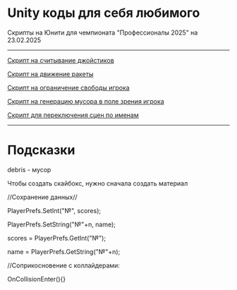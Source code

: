 # Unity коды для себя любимого
Скрипты на Юнити для чемпионата "Профессионалы 2025" на 23.02.2025
 <hr>

[Скрипт на считывание джойстиков](Joystick.cs)

[Скрипт на движение ракеты](Movement.cs)

[Скрипт на ограничение свободы игрока](bordersOfWorld.cs)

[Скрипт на генерацию мусора в поле зрения игрока](musor.cs)

[Скрипт для переключения сцен по именам](SceneManager.cs)

<hr>

# Подсказки

debris - мусор

Чтобы создать скайбокс, нужно сначала создать материал

//Сохранение данных//

PlayerPrefs.SetInt("№", scores);

PlayerPrefs.SetString("№"+n, name);

scores = PlayerPrefs.GetInt("№");

name = PlayerPrefs.GetString("№"+n);


//Соприкосновение с коллайдерами: 

OnCollisionEnter(){}
